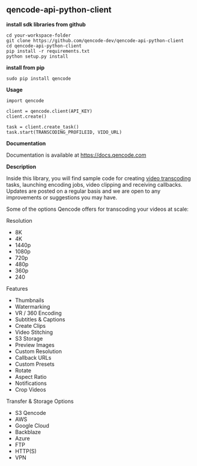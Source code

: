 ## qencode-api-python-client


**install sdk libraries from github**

````
cd your-workspace-folder
git clone https://github.com/qencode-dev/qencode-api-python-client
cd qencode-api-python-client
pip install -r requirements.txt
python setup.py install
````
**install from pip**

````
sudo pip install qencode
````

**Usage**

````
import qencode

client = qencode.client(API_KEY)
client.create()

task = client.create_task()
task.start(TRANSCODING_PROFILEID, VIDO_URL)

````

**Documentation**

Documentation is available at <https://docs.qencode.com>

**Description**

Inside this library, you will find sample code for creating [video transcoding](https://cloud.qencode.com/) tasks, launching encoding jobs, video clipping and receiving callbacks. Updates are posted on a regular basis and we are open to any improvements or suggestions you may have.

Some of the options Qencode offers for transcoding your videos at scale:

Resolution
 * 8K
 * 4K
 * 1440p 
 * 1080p 
 * 720p 
 * 480p 
 * 360p 
 * 240

Features 
 * Thumbnails 
 * Watermarking 
 * VR / 360 Encoding 
 * Subtitles & Captions 
 * Create Clips 
 * Video Stitching 
 * S3 Storage 
 * Preview Images 
 * Custom Resolution 
 * Callback URLs 
 * Custom Presets 
 * Rotate 
 * Aspect Ratio 
 * Notifications 
 * Crop Videos

Transfer & Storage Options
 * S3 Qencode
 * AWS 
 * Google Cloud 
 * Backblaze 
 * Azure 
 * FTP 
 * HTTP(S) 
 * VPN